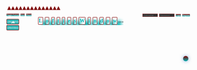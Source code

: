 <html>
<head>
  <link rel="stylesheet" href="https://fonts.googleapis.com/css2?family=UnifrakturMaguntia&display=swap">
  <style>
    header {
      position: relative;
      background-image: url("https://images.unsplash.com/photo-1534447677768-be436bb09401?ixlib=rb-1.2.1&auto=format&fit=750&q=80");
      background-size: cover;
      background-position: center;
      padding: 80px; /* Adjust the padding value as needed */
    }
    #wigz {
      height: 20%;
      display: inline-block;
      align-items: center;
      justify-content: center;position: absolute;
      top: 15%;
      left: 41%;
      transform: translate(-50%, -50%);
    }
    #wigz .heading {
      font-family: 'UnifrakturMaguntia', cursive;
      font-size: 14px;
      text-align: center;
      position: relative;
      text-shadow: #00b3b3;
      white-space: nowrap;
      overflow: hidden;
      text-overflow: ellipsis;
      width: 99%;
    }
    #wigz .heading span {
      display: inline-block;
      transition: transform 0.5s ease-in-out, color 0.5s ease-in-out;
      color: #00b3b3;
      border: 1px solid #800000;
      padding: 1px;
      margin: 1px;
      border-radius: 1px;
      box-shadow: 10px 10px 10px #00b3b3;
    }#wigz .heading span:hover {
      animation-name: move;
      animation-duration: 2s;
      animation-timing-function: ease-in-out;
      animation-iteration-count: infinite;
      color: yellow;
      background-color: #000;
      transform: rotate(440deg);
      box-shadow: #800000;
    }@keyframes move {
      0% {
        transform: rotate(0) translateX(0);
      }
      50% {
        transform: rotate(180deg) translateX(40px);
      }
      100% {
        transform: rotate(0) translateX(0);
      }
    }
    .leah {
  display: inline-block;
  align-items: center;
  justify-content: center;
  height: 80vh;
  padding: 9px;
  position: absolute;
  top: 3px;
  right: 1px;
}
input[type="text"],
input[type="password"] {
  width: 40px;
  padding: 0px;
  margin-right: 0px;
  border-radius: 0px;
  background-color: #333;
  color: #fff;
  font-family: Arial, sans-serif;
  border: 1px dashed #800000;
  font-size: 6px;
}
input[type="text"]:focus,
input[type="password"]:focus {
  box-shadow: 0 0 3px #00b3b3;
  border: 1px dashed #800000;
}
.button:hover {
  transform: scale(2);
}
.button::before {
  content: "wer dat squeegee!";
  position: fixed;
  top: 19px;
  left: 50%;
  transform: translateX(-50%);
  background-color: #333;
  color: #fff;
  padding: 2px;
  border-radius: 2px;
  visibility: hidden;
  opacity: 0;
  transition: visibility 0s, opacity 0.5s linear;
  font-size: 10px;
  line-height: 1.2;
  z-index: 1000;
  white-space: nowrap;
  border: 1px dashed #800000;
  writing-mode: vertical-lr; /* Displays the text vertically */
  text-orientation: upright; /* Ensures upright orientation of characters */
}
.button:hover::before {
  visibility: visible;
  opacity: 1;
}
    .triangle-container {
      display: flex;
      justify-content: center;
      position: absolute;
      top: 0;
      left: 0;
      right: 340;
    }
    .triangle {
      width: 0;
      height: 0;
      border-left: 5px solid transparent;
      border-right: 5px solid transparent;
      border-bottom: 10px solid #800000; /* Initial color */
      cursor: pointer;
      transition: background-color 0.5s, transform 0.5s;
    }
    .triangle.clicked {
      transform: translateX(200px); /* Adjust the desired distance */
    }
    .triangle:hover {
      background-color: #00b3b3;
    }
    .triangle:hover ~ .triangle {
      background-color: #800000;
    }
    .clock {
      position: absolute;
      top: 10px;
      left: 14px;
      font-size: 7px;
      cursor: pointer;
      color: white;
    }
    .clock {
      position: absolute;
      top: 10px;
      left: 14px;
      font-size: 7px;
      cursor: pointer;
      color: white;
    }
    .timer {
      position: absolute;
      top: 10px;
      left: 49px;
      font-size: 7px;
      color: white;
    }
    .button-container {
      position: absolute;
      top: 10.5px;
      left: 10px;
    }
    .button {
      display: inline-block;
      padding: 0px 0.5px;
      font-size: 5px;
      cursor: pointer;
      background: linear-gradient(to bottom, #800000, #00b3b3);
      color: #ffffff;
      border: none;
      border-radius: 0px;
      margin-right: 0px;
      margin-bottom: 0px;
    }
    .button:hover {
      background-color: #00b3b3;
      animation: pulse 1s infinite;
    }
    @keyframes pulse {
      0% { transform: scale(1); }
      50% { transform: scale(1.1); }
      100% { transform: scale(1); }
    }.nav-item {
  background-color: #30b3b3;
  width: 33px;
  height: 14px;
  color: white;
  text-align: center;
  font-size: 5px;
  font-family: Arial, sans-serif;
  cursor: pointer;
  transition: transform 0.5s, background-color 0.5s;
  overflow: hidden;
  border: 0.5px solid #800000;
  border-radius: 2px;
  box-sizing: border-box;
  margin-bottom: 2px;
  position: absolute;
}
.nav-item:nth-child(1) {
  top: 34px;
  left: 10px;
}
.nav-item:nth-child(2) {
  top: 50px;
  left: 10px;
}
.nav-item:hover:before {
  border-bottom: 2px solid #00b3b3; /* Adjusted border size for mobile devices */
  opacity: 1;
  transform: translate(-50%, -50%) rotate(45deg) scale(1.2);
}
.nav-item.clicked {
      transform: rotateX(360deg) rotateY(360deg) rotateZ(360deg);
    }
    .nav-item:after {
      content: "";
      position: absolute;
      top: 10px;
      left: 10px;
      width: calc(100% - 4px);
      height: calc(100% - 4px);
      opacity: 0;
      border: 1px solid #00b3b3;
      transition: opacity 1.5s;
      pointer-events: none;
      mix-blend-mode: overlay;
    }
    .nav-item span.number {
      z-index: 3;
      color: black;
    }
    .nav-item .text {
  position: absolute;
  top: 50%;
  left: 50%;
  transform: translate(-50%, -50%);
  z-index: 1;
}
.nav-item i {
  font-size: 8px; /* Increased font size for mobile devices */
  position: relative;
  top: 18%;
  left: auto;
  transform: none;
    }
    #planet {
      position: absolute;
      bottom: 14;
      right: 14;
      width: 14px;
      height: 14px;
      border-radius: 50%;
      background: linear-gradient(#800000, #00b3b3);
      cursor: pointer;
      transition: transform 0.3s, right 0.3s, bottom 0.3s;
      box-shadow: 0px 0px 10px rgba(0, 88, 184, 0.5);
      transform-origin: center;
    }
    #planet:hover {
      transform: scale(1.2);
    }
    #popup {
      position: absolute;
      top: calc(100% + 20px);
      left: 50%;
      transform: translateX(-50%);
      width: 140px;
      padding: 1px;
      background: linear-gradient(#800000, #00b3b3);
      color: #ffffff;
      border-radius: 10px;
      opacity: 0;
      pointer-events: none;
      transition: opacity 0.3s, top 0.3s;
      text-align: center;
    }
    #planet:hover + #popup {
      opacity: 1;
      pointer-events: auto;
      top: calc(100% + 10px);
    }
    @media only screen and (max-width: 600px) {
    }
  </style>
</head>
<header>
  <div id="wigz">
    <h1 class="heading">
      <span>L</span>
      <span>o</span>
      <span>f</span>
      <span>t</span>
      <span>i</span>
      <span>e</span>
      <span>s</span>
      <span>W</span>
      <span>i</span>
      <span>n</span>
      <span>d</span>
      <span>o</span>
      <span>w</span>
      <span>S</span>
    </h1>
  </div>
  <div class="leah">
    <div class="header-form">
      <input type="text" id="username" placeholder="Username" required>
      <input type="password" id="password" placeholder="Password" required>
      <button type="submit" id="login-button" class="button">Login</button>
      <button id="register-button" class="button">Register</button>
    </div>
  </div>
  <div class="triangle-container">
    <div class="triangle"></div>
    <div class="triangle"></div>
    <div class="triangle"></div>
    <div class="triangle"></div>
    <div class="triangle"></div>
    <div class="triangle"></div>
    <div class="triangle"></div>
    <div class="triangle"></div>
    <div class="triangle"></div>
    <div class="triangle"></div>
    <div class="triangle"></div>
    <div class="triangle"></div>
    <div class="triangle"></div>
    <div class="triangle"></div>
  </div>
  <div id="clock" class="clock">00:00</div>
  <div id="timer" class="timer">00:00:00</div>
  <div class="button-container">
    <button id="format-toggle" class="button">Toggle Format</button>
    <button id="timer-start" class="button">Start</button>
    <button id="timer-reset" class="button">Reset</button>
  </div>
  <div class="container">
    <div class="nav-item" onclick="handleClick(event)">
      <i class="icon game-icon">&#x1F3AE;</i>
      <span class="text">LoftiesGames</span>
    </div>
    <div class="nav-item" onclick="handleClick(event)">
      <i class="icon video-icon">&#x1F3A5;</i>
      <span class="text">LoftiesVideos</span>
    </div>
  </div>
  <div id="container">
    <div id="planet" onclick="movePlanet()"></div>
    <div id="popup">
      <h2>Wer dat Squeegee</h2>
      <p>In cyberspace, a squeegee hides,
        Find its place, and luck abides.
        A window's gleam, the prize shall be,
        On this webpage, solve and see.</p>
    </div>
  </div>
</header>
<body>
<script>document.getElementById("login-button").addEventListener("click", function() {
      var username = document.getElementById("username").value;
      var password = document.getElementById("password").value;
      // Perform login authentication logic here
      if (username === "admin" && password === "password") {
        alert("Login successful!");
        // Redirect to user dashboard or personalized page
      } else {
        alert("Invalid username or password. Please try again.");
      }
    });
// Redirect to sign up page
    document.getElementById("register-button").addEventListener("click", function() {
      window.location.href = "signup.html"; // Replace with your sign up page URL
    });
const triangles = document.querySelectorAll('.triangle');
triangles.forEach((triangle, index) => {
      triangle.addEventListener('click', () => {
        triangle.classList.toggle('clicked');
      });
    });
function getRandomColor() {
  var letters = "0123456789ABCDEF";
  var color = "#";
  for (var i = 0; i < 6; i++) {
    color += letters[Math.floor(Math.random() * 16)];
  }
  return color;
}
var buttons = document.getElementsByClassName("button");
for (var i = 0; i < buttons.length; i++) {
  buttons[i].addEventListener("mouseover", function() {
    this.style.backgroundColor = getRandomColor();
  });
  buttons[i].addEventListener("mouseout", function() {
    this.style.backgroundColor = "#800000";
  });
}
function getRandomColor() {
      var letters = "0123456789ABCDEF";
      var color = "#";
      for (var i = 0; i < 6; i++) {
        color += letters[Math.floor(Math.random() * 16)];
      }
      return color;
    }
// Get all the buttons with the "button" class
    var buttons = document.getElementsByClassName("button");
// Loop through each button and attach event listeners for mouseover and mouseout
    for (var i = 0; i < buttons.length; i++) {
      buttons[i].addEventListener("mouseover", function() {
        this.style.backgroundColor = getRandomColor();
      });
buttons[i].addEventListener("mouseout", function() {
        this.style.backgroundColor = "#800000"; // Restores the default background color
      });
    }
var clock = document.getElementById("clock");
var timer = document.getElementById("timer");
var formatToggle = document.getElementById("format-toggle");
var timerStart = document.getElementById("timer-start");
var timerReset = document.getElementById("timer-reset");
formatToggle.addEventListener("click", function() {
  clock.classList.toggle("timer");
  timer.classList.toggle("clock");
});
timerStart.addEventListener("click", function() {
  });
timerReset.addEventListener("click", function() {
 });
function updateClock() {
  const clockElement = document.getElementById("clock");
  const date = new Date();
  let hours = date.getHours();
  let minutes = date.getMinutes();
  let ampm = "";
  if (is24HourFormat()) {
    hours = padZero(hours);
  } else {
    hours = convertTo12Hour(hours);
    ampm = hours >= 12 ? "PM" : "AM";
  }
  minutes = padZero(minutes);
  const time = `${hours}:${minutes} ${ampm}`;
  clockElement.textContent = time;
  clockElement.className = "clock";
}
function is24HourFormat() {
  return localStorage.getItem("format") === "24";
}
function toggleFormat() {
  const formatToggle = document.getElementById("format-toggle");
  formatToggle.addEventListener("click", function() {
    const currentFormat = localStorage.getItem("format");
    const newFormat = currentFormat === "24" ? "12" : "24";
    localStorage.setItem("format", newFormat);
    updateClock();
  });
}
function padZero(value) {
  return value.toString().padStart(2, "0");
}
function convertTo12Hour(hours) {
  return hours > 12 ? hours - 12 : hours;
}
let timerInterval;
let timerSeconds = 0;
function startTimer() {
  const timerElement = document.getElementById("timer");
  const timerStartButton = document.getElementById("timer-start");
  const timerResetButton = document.getElementById("timer-reset");
  timerStartButton.addEventListener("click", function() {
    if (timerInterval) {
      clearInterval(timerInterval);
      timerInterval = null;
      timerStartButton.textContent = "Start";
    } else {
      timerInterval = setInterval(function() {
        timerSeconds++;
        const hours = Math.floor(timerSeconds / 3600);
        const minutes = Math.floor((timerSeconds % 3600) / 60);
        const seconds = timerSeconds % 60;
        const time = `${padZero(hours)}:${padZero(minutes)}:${padZero(seconds)}`;
        timerElement.textContent = time;
      }, 1000);
      timerStartButton.textContent = "Pause";
    }
  });
  timerResetButton.addEventListener("click", function() {
    clearInterval(timerInterval);
    timerInterval = null;
    timerSeconds = 0;
    timerElement.textContent = "00:00:00";
    timerStartButton.textContent = "Start";
  });
}
function initializeClock() {
    localStorage.removeItem('format');
  updateClock();
  toggleFormat();
  startTimer();
}
initializeClock();
 var clickCount = 0;
function handleClick(event) {
      event.stopPropagation();
      clickCount++;
      var navItem = event.target.closest('.nav-item');
      var number = document.createElement('span');
      switch (clickCount) {
        case 1: number.textContent = 'Games'; break;
        case 2: number.textContent = 'Are'; break;
        case 3: number.textContent = 'Coming'; break;
        case 4: number.textContent = 'Soon'; break;
        case 5: number.textContent = 'I Hope'; break;
        default: number.textContent = clickCount; break;
      }
      number.className = 'number';
      navItem.innerHTML = '';
      navItem.appendChild(document.createElement('i')).className = 'icon';
      navItem.appendChild(number);
      animateNavItem(navItem);
      if (clickCount >= 5) window.location.href = "https://example.com";
    }
function animateNavItem(navItem) {
      navItem.classList.add('clicked');
      setTimeout(function() {
        navItem.classList.remove('clicked');
      }, 500);
    }
    function getRandomColor() {
      var letters = "0123456789ABCDEF";
      var color = "#";
      for (var i = 0; i < 6; i++) {
        color += letters[Math.floor(Math.random() * 16)];
      }
      return color;
    }
    function movePlanet() {
      var planet = document.getElementById("planet");
      var currentPosition = parseInt(planet.style.left) || 0;
      var newPosition = currentPosition + 10;
      planet.style.left = newPosition + "px";
    }
    function getRandomPosition() {
      var headerWidth = document.querySelector('header').offsetWidth;
      var planetWidth = 50;
      var maxLeft = headerWidth - planetWidth;
      var randomLeft = Math.floor(Math.random() * maxLeft);
      return { left: randomLeft };
    }
    window.onload = function() {
      var planet = document.getElementById("planet");
      var popup = document.getElementById("popup");
      planet.style.backgroundColor = getRandomColor();
      var position = getRandomPosition();
      planet.style.right = position.right + "px";
      planet.style.bottom = position.bottom + "px";
      planet.onclick = function() {
        movePlanet();
        planet.style.backgroundColor = getRandomColor();
      };
    };
</script>
</body>
</html>